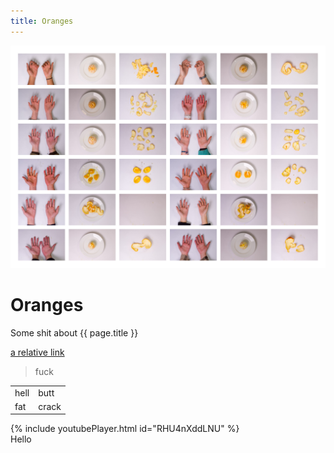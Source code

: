 ```yaml
---
title: Oranges
---
```


![](/assets/images/oranges/oranges.jpg)

# Oranges

Some shit about {{ page.title }}

[a relative link](another-page.md)

<blockquote>fuck</blockquote>

<table>
<tr>
<td>hell</td>
<td>butt</td>
</tr>
<tr>
<td>fat</td>
<td>crack</td>
</tr>
</table>

<div class="embed-youtube">{% include youtubePlayer.html id="RHU4nXddLNU" %}</div>
<div class="oranges">Hello</div>